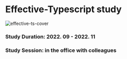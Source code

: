 # Effective-Typescript study
![effective-ts-cover](https://user-images.githubusercontent.com/66618735/205485957-0e3ba6c7-e22d-4882-8910-856e119b7c1b.jpeg)
### Study Duration: 2022. 09 - 2022. 11
### Study Session: in the office with colleagues
